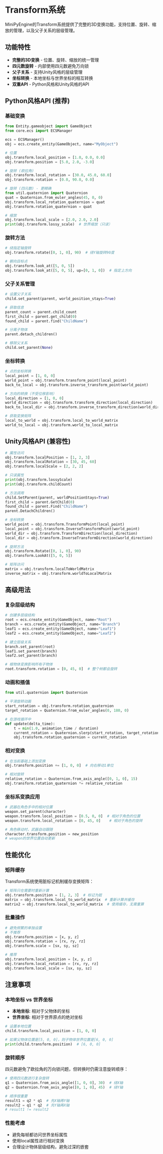 # Transform系统

MiniPyEngine的Transform系统提供了完整的3D变换功能，支持位置、旋转、缩放的管理，以及父子关系的层级管理。

## 功能特性

- **完整的3D变换** - 位置、旋转、缩放的统一管理
- **四元数旋转** - 内部使用四元数避免万向锁
- **父子关系** - 支持Unity风格的层级管理
- **坐标转换** - 本地坐标与世界坐标的相互转换
- **双重API** - Python风格和Unity风格的API

## Python风格API (推荐)

### 基础变换

```python
from Entity.gameobject import GameObject
from core.ecs import ECSManager

ecs = ECSManager()
obj = ecs.create_entity(GameObject, name="MyObject")

# 位置
obj.transform.local_position = [1.0, 0.0, 0.0]
obj.transform.position = [5.0, 2.0, -3.0]

# 旋转 (欧拉角)
obj.transform.local_rotation = [30.0, 45.0, 60.0]
obj.transform.rotation = [0.0, 90.0, 0.0]

# 旋转 (四元数) - 更精确
from util.quaternion import Quaternion
quat = Quaternion.from_euler_angles(45, 0, 0)
obj.transform.local_rotation_quaternion = quat
obj.transform.rotation_quaternion = quat

# 缩放
obj.transform.local_scale = [2.0, 2.0, 2.0]
print(obj.transform.lossy_scale)  # 世界缩放（只读）
```

### 旋转方法

```python
# 绕指定轴旋转
obj.transform.rotate([0, 1, 0], 90)  # 绕Y轴旋转90度

# 朝向目标点
obj.transform.look_at([5, 0, 5])
obj.transform.look_at([5, 0, 5], up=[0, 1, 0])  # 指定上方向
```

### 父子关系管理

```python
# 设置父子关系
child.set_parent(parent, world_position_stays=True)

# 获取信息
parent_count = parent.child_count
first_child = parent.get_child(0)
found_child = parent.find("ChildName")

# 分离子物体
parent.detach_children()

# 移除父关系
child.set_parent(None)
```

### 坐标转换

```python
# 点的坐标转换
local_point = [1, 0, 0]
world_point = obj.transform.transform_point(local_point)
back_to_local = obj.transform.inverse_transform_point(world_point)

# 方向的转换（不受位移影响）
local_direction = [1, 0, 0]
world_direction = obj.transform.transform_direction(local_direction)
back_to_local_dir = obj.transform.inverse_transform_direction(world_direction)

# 获取变换矩阵
local_to_world = obj.transform.local_to_world_matrix
world_to_local = obj.transform.world_to_local_matrix
```

## Unity风格API (兼容性)

```python
# 属性访问
obj.transform.localPosition = [1, 2, 3]
obj.transform.localRotation = [30, 45, 60]
obj.transform.localScale = [2, 2, 2]

# 只读属性
print(obj.transform.lossyScale)
print(obj.transform.childCount)

# 方法调用
child.SetParent(parent, worldPositionStays=True)
first_child = parent.GetChild(0)
found_child = parent.Find("ChildName")
parent.DetachChildren()

# 坐标转换
world_point = obj.transform.TransformPoint(local_point)
local_point = obj.transform.InverseTransformPoint(world_point)
world_dir = obj.transform.TransformDirection(local_direction)
local_dir = obj.transform.InverseTransformDirection(world_direction)

# 旋转方法
obj.transform.Rotate([0, 1, 0], 90)
obj.transform.LookAt([5, 0, 5])

# 矩阵访问
matrix = obj.transform.localToWorldMatrix
inverse_matrix = obj.transform.worldToLocalMatrix
```

## 高级用法

### 复杂层级结构

```python
# 创建多层级结构
root = ecs.create_entity(GameObject, name="Root")
branch = ecs.create_entity(GameObject, name="Branch")
leaf1 = ecs.create_entity(GameObject, name="Leaf1")
leaf2 = ecs.create_entity(GameObject, name="Leaf2")

# 建立层级关系
branch.set_parent(root)
leaf1.set_parent(branch)
leaf2.set_parent(branch)

# 根物体变换影响所有子物体
root.transform.rotation = [0, 45, 0]  # 整个树都会旋转
```

### 动画和插值

```python
from util.quaternion import Quaternion

# 平滑旋转动画
start_rotation = obj.transform.rotation_quaternion
target_rotation = Quaternion.from_euler_angles(0, 180, 0)

# 在游戏循环中
def update(delta_time):
    t = min(1.0, animation_time / duration)
    current_rotation = Quaternion.slerp(start_rotation, target_rotation, t)
    obj.transform.rotation_quaternion = current_rotation
```

### 相对变换

```python
# 在当前基础上添加变换
obj.transform.position += [1, 0, 0]  # 向右移动1单位

# 相对旋转
relative_rotation = Quaternion.from_axis_angle([0, 1, 0], 15)
obj.transform.rotation_quaternion *= relative_rotation
```

### 坐标系变换应用

```python
# 武器在角色手中的相对位置
weapon.set_parent(character)
weapon.transform.local_position = [0.5, 0, 0]  # 相对于角色的位置
weapon.transform.local_rotation = [0, 45, 0]    # 相对于角色的旋转

# 角色移动时，武器自动跟随
character.transform.position = new_position
# weapon的世界位置自动更新
```

## 性能优化

### 矩阵缓存

Transform系统使用脏标记机制缓存变换矩阵：

```python
# 矩阵只在需要时重新计算
obj.transform.position = [1, 2, 3]  # 标记为脏
matrix = obj.transform.local_to_world_matrix  # 重新计算并缓存
matrix2 = obj.transform.local_to_world_matrix  # 使用缓存，无需重算
```

### 批量操作

```python
# 避免频繁的单独设置
# 不推荐
obj.transform.position = [x, y, z]
obj.transform.rotation = [rx, ry, rz]
obj.transform.scale = [sx, sy, sz]

# 推荐
obj.transform.local_position = [x, y, z]
obj.transform.local_rotation = [rx, ry, rz]  
obj.transform.local_scale = [sx, sy, sz]
```

## 注意事项

### 本地坐标 vs 世界坐标

- **本地坐标**: 相对于父物体的坐标
- **世界坐标**: 相对于世界原点的绝对坐标

```python
# 设置本地位置
child.transform.local_position = [1, 0, 0]

# 如果父物体位置是[5, 0, 0]，则子物体世界位置是[6, 0, 0]
print(child.transform.position)  # [6, 0, 0]
```

### 旋转顺序

四元数避免了欧拉角的万向锁问题，但转换时仍需注意旋转顺序：

```python
# 使用四元数进行复杂旋转
q1 = Quaternion.from_axis_angle([1, 0, 0], 30)  # 绕X轴
q2 = Quaternion.from_axis_angle([0, 1, 0], 45)  # 绕Y轴

# 顺序很重要
result1 = q2 * q1  # 先X轴再Y轴
result2 = q1 * q2  # 先Y轴再X轴
# result1 != result2
```

### 性能考虑

- 避免每帧都访问世界坐标属性
- 使用local属性进行相对变换
- 合理设计物体层级结构，避免过深的嵌套 